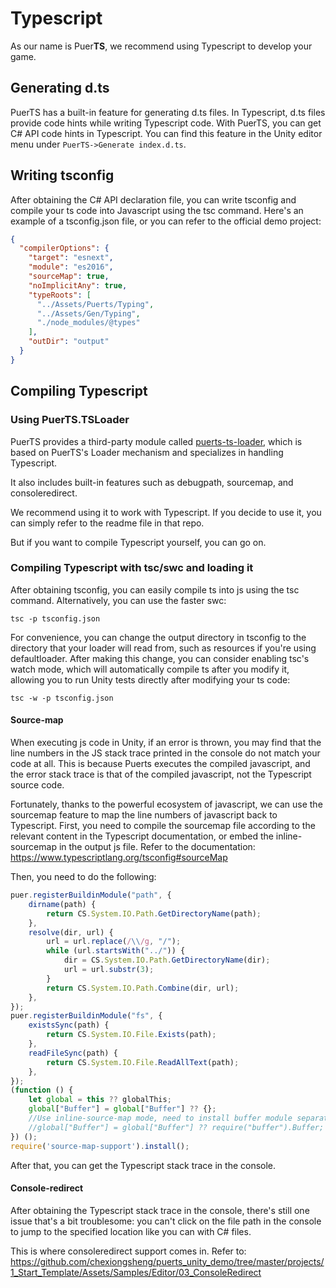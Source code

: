 # Typescript

As our name is Puer**TS**, we recommend using Typescript to develop your game.

## Generating d.ts

PuerTS has a built-in feature for generating d.ts files. In Typescript, d.ts files provide code hints while writing Typescript code. With PuerTS, you can get C# API code hints in Typescript. You can find this feature in the Unity editor menu under `PuerTS->Generate index.d.ts`.

## Writing tsconfig

After obtaining the C# API declaration file, you can write tsconfig and compile your ts code into Javascript using the tsc command. Here's an example of a tsconfig.json file, or you can refer to the official demo project:

```json
{
  "compilerOptions": {
    "target": "esnext",
    "module": "es2016",
    "sourceMap": true,
    "noImplicitAny": true,
    "typeRoots": [
      "../Assets/Puerts/Typing",
      "../Assets/Gen/Typing",
      "./node_modules/@types"
    ],
    "outDir": "output"
  }
}
```

## Compiling Typescript

### Using PuerTS.TSLoader

PuerTS provides a third-party module called [puerts-ts-loader](https://github.com/zombieyang/puerts-ts-loader), which is based on PuerTS's Loader mechanism and specializes in handling Typescript. 

It also includes built-in features such as debugpath, sourcemap, and consoleredirect. 

We recommend using it to work with Typescript. If you decide to use it, you can simply refer to the readme file in that repo.

But if you want to compile Typescript yourself, you can go on.  

### Compiling Typescript with tsc/swc and loading it

After obtaining tsconfig, you can easily compile ts into js using the tsc command. Alternatively, you can use the faster swc:

```shell
tsc -p tsconfig.json
```

For convenience, you can change the output directory in tsconfig to the directory that your loader will read from, such as resources if you're using defaultloader. After making this change, you can consider enabling tsc's watch mode, which will automatically compile ts after you modify it, allowing you to run Unity tests directly after modifying your ts code:

```shell
tsc -w -p tsconfig.json
```

#### Source-map

When executing js code in Unity, if an error is thrown, you may find that the line numbers in the JS stack trace printed in the console do not match your code at all. This is because Puerts executes the compiled javascript, and the error stack trace is that of the compiled javascript, not the Typescript source code.

Fortunately, thanks to the powerful ecosystem of javascript, we can use the sourcemap feature to map the line numbers of javascript back to Typescript. First, you need to compile the sourcemap file according to the relevant content in the Typescript documentation, or embed the inline-sourcemap in the output js file. Refer to the documentation: https://www.typescriptlang.org/tsconfig#sourceMap

Then, you need to do the following:

``` javascript
puer.registerBuildinModule("path", {
    dirname(path) {
        return CS.System.IO.Path.GetDirectoryName(path);
    },
    resolve(dir, url) {
        url = url.replace(/\\/g, "/");
        while (url.startsWith("../")) {
            dir = CS.System.IO.Path.GetDirectoryName(dir);
            url = url.substr(3);
        }
        return CS.System.IO.Path.Combine(dir, url);
    },
});
puer.registerBuildinModule("fs", {
    existsSync(path) {
        return CS.System.IO.File.Exists(path);
    },
    readFileSync(path) {
        return CS.System.IO.File.ReadAllText(path);
    },
});
(function () {
    let global = this ?? globalThis;
    global["Buffer"] = global["Buffer"] ?? {};
    //Use inline-source-map mode, need to install buffer module separately
    //global["Buffer"] = global["Buffer"] ?? require("buffer").Buffer;
}) ();
require('source-map-support').install();
```

After that, you can get the Typescript stack trace in the console.

#### Console-redirect

After obtaining the Typescript stack trace in the console, there's still one issue that's a bit troublesome: you can't click on the file path in the console to jump to the specified location like you can with C# files. 

This is where consoleredirect support comes in. Refer to: https://github.com/chexiongsheng/puerts_unity_demo/tree/master/projects/1_Start_Template/Assets/Samples/Editor/03_ConsoleRedirect